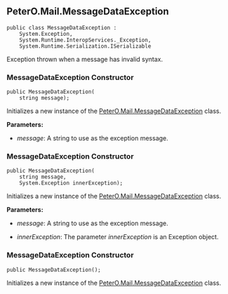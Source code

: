 ## PeterO.Mail.MessageDataException

    public class MessageDataException :
        System.Exception,
        System.Runtime.InteropServices._Exception,
        System.Runtime.Serialization.ISerializable

Exception thrown when a message has invalid syntax.

### MessageDataException Constructor

    public MessageDataException(
        string message);

Initializes a new instance of the [PeterO.Mail.MessageDataException](PeterO.Mail.MessageDataException.md) class.

<b>Parameters:</b>

 * <i>message</i>: A string to use as the exception message.

### MessageDataException Constructor

    public MessageDataException(
        string message,
        System.Exception innerException);

Initializes a new instance of the [PeterO.Mail.MessageDataException](PeterO.Mail.MessageDataException.md) class.

<b>Parameters:</b>

 * <i>message</i>: A string to use as the exception message.

 * <i>innerException</i>: The parameter  <i>innerException</i>
 is an Exception object.

### MessageDataException Constructor

    public MessageDataException();

Initializes a new instance of the [PeterO.Mail.MessageDataException](PeterO.Mail.MessageDataException.md) class.
